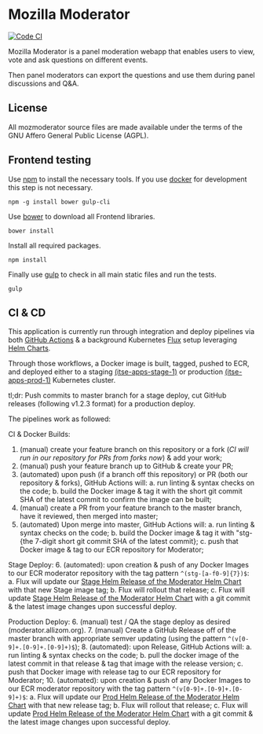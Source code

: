 # Mozilla Moderator

[![Code CI](https://github.com/mozilla/mozmoderator/actions/workflows/ci.yaml/badge.svg)](https://github.com/mozilla/mozmoderator/actions/workflows/ci.yaml)

Mozilla Moderator is a panel moderation webapp that enables users to view, vote and ask questions on different events.

Then panel moderators can export the questions and use them during panel discussions and Q&A.

## License

All mozmoderator source files are made available under the terms of the GNU Affero General Public License (AGPL).

## Frontend testing

Use [npm](https://www.npmjs.com/) to install the necessary tools. If you use [docker](https://docker.com/) for development this step is not necessary.

    npm -g install bower gulp-cli

Use [bower](https://bower.io/) to download all Frontend libraries.

    bower install

Install all required packages.

    npm install

Finally use [gulp](http://gulpjs.com/) to check in all main static files and run the tests.

    gulp

## CI & CD

This application is currently run through integration and deploy pipelines via both [GitHub Actions](https://github.com/mozilla/mozmoderator/actions/workflows/ci.yaml) & a background Kubernetes [Flux](https://fluxcd.io/) setup leveraging [Helm Charts](github.com/mozilla-it/helm-charts/).

Through those workflows, a Docker image is built, tagged, pushed to ECR, and deployed either to a staging [(itse-apps-stage-1)](https://github.com/mozilla-it/itse-apps-stage-1-infra/) or production [(itse-apps-prod-1)](https://github.com/mozilla-it/itse-apps-prod-1-infra/) Kubernetes cluster. 

tl;dr: Push commits to master branch for a stage deploy, cut GitHub releases (following v1.2.3 format) for a production deploy.

The pipelines work as followed:

CI & Docker Builds:
1. (manual) create your feature branch on this repository or a fork (_CI will run in our repository for PRs from forks now_) & add your work;
2. (manual) push your feature branch up to GitHub & create your PR;
3. (automated) upon push (if a branch off this repository) or PR (both our repository & forks), GitHub Actions will:
    a. run linting & syntax checks on the code;
    b. build the Docker image & tag it with the short git commit SHA of the latest commit to confirm the image can be built;
4. (manual) create a PR from your feature branch to the master branch, have it reviewed, then merged into master;
5. (automated) Upon merge into master, GitHub Actions will:
    a. run linting & syntax checks on the code;
    b. build the Docker image & tag it with "stg-{the 7-digit short git commit SHA of the latest commit};
    c. push that Docker image & tag to our ECR repository for Moderator;

Stage Deploy:
6. (automated): upon creation & push of any Docker Images to our ECR moderator repository with the tag pattern `^(stg-[a-f0-9]{7})$`:
    a. Flux will update our [Stage Helm Release of the Moderator Helm Chart](https://github.com/mozilla-it/itse-apps-stage-1-infra/blob/main/k8s/releases/moderator/moderator.yaml) with that new Stage image tag;
    b. Flux will rollout that release;
    c. Flux will update [Stage Helm Release of the Moderator Helm Chart](https://github.com/mozilla-it/itse-apps-stage-1-infra/blob/main/k8s/releases/moderator/moderator.yaml) with a git commit & the latest image changes upon successful deploy.

Production Deploy:
6. (manual) test / QA the stage deploy as desired (moderator.allizom.org).
7. (manual) Create a GitHub Release off of the master branch with appropriate semver updating (using the pattern `^(v[0-9]+.[0-9]+.[0-9]+)$`);
8. (automated): upon Release, GitHub Actions will:
    a. run linting & syntax checks on the code;
    b. pull the docker image of the latest commit in that release & tag that image with the release version;
    c. push that Docker image with release tag to our ECR repository for Moderator;
10. (automated): upon creation & push of any Docker Images to our ECR moderator repository with the tag pattern `^(v[0-9]+.[0-9]+.[0-9]+)$`:
    a. Flux will update our [Prod Helm Release of the Moderator Helm Chart](https://github.com/mozilla-it/itse-apps-prod-1-infra/blob/main/k8s/releases/moderator/moderator.yaml) with that new release tag;
    b. Flux will rollout that release;
    c. Flux will update [Prod Helm Release of the Moderator Helm Chart](https://github.com/mozilla-it/itse-apps-prod-1-infra/blob/main/k8s/releases/moderator/moderator.yaml) with a git commit & the latest image changes upon successful deploy.

